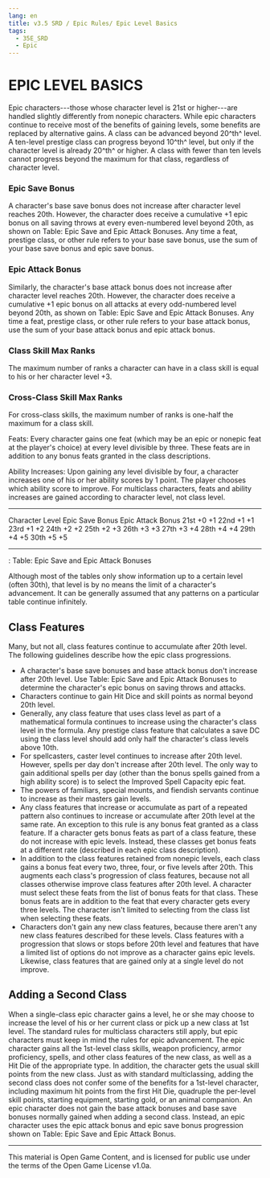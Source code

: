 ```yaml
---
lang: en
title: v3.5 SRD / Epic Rules/ Epic Level Basics
tags: 
  - 35E_SRD
  - Epic
---
```



# EPIC LEVEL BASICS

Epic characters---those whose character level is 21st or higher---are
handled slightly differently from nonepic characters. While epic
characters continue to receive most of the benefits of gaining levels,
some benefits are replaced by alternative gains. A class can be advanced
beyond 20^th^ level. A ten-level prestige class can progress beyond
10^th^ level, but only if the character level is already 20^th^ or
higher. A class with fewer than ten levels cannot progress beyond the
maximum for that class, regardless of character level.

### Epic Save Bonus
A character's base save bonus does not increase
after character level reaches 20th. However, the character does receive
a cumulative +1 epic bonus on all saving throws at every even-numbered
level beyond 20th, as shown on Table: Epic Save and Epic Attack Bonuses.
Any time a feat, prestige class, or other rule refers to your base save
bonus, use the sum of your base save bonus and epic save bonus.

### Epic Attack Bonus
Similarly, the character's base attack bonus does
not increase after character level reaches 20th. However, the character
does receive a cumulative +1 epic bonus on all attacks at every
odd-numbered level beyond 20th, as shown on Table: Epic Save and Epic
Attack Bonuses. Any time a feat, prestige class, or other rule refers to
your base attack bonus, use the sum of your base attack bonus and epic
attack bonus.

### Class Skill Max Ranks
The maximum number of ranks a character can
have in a class skill is equal to his or her character level +3.

### Cross-Class Skill Max Ranks
For cross-class skills, the maximum
number of ranks is one-half the maximum for a class skill.

Feats: Every character gains one feat (which may be an epic or nonepic
feat at the player's choice) at every level divisible by three. These
feats are in addition to any bonus feats granted in the class
descriptions.

Ability Increases: Upon gaining any level divisible by four, a character
increases one of his or her ability scores by 1 point. The player
chooses which ability score to improve. For multiclass characters, feats
and ability increases are gained according to character level, not class
level.

  ----------------- ----------------- -------------------
  Character Level   Epic Save Bonus   Epic Attack Bonus
  21st              +0                +1
  22nd              +1                +1
  23rd              +1                +2
  24th              +2                +2
  25th              +2                +3
  26th              +3                +3
  27th              +3                +4
  28th              +4                +4
  29th              +4                +5
  30th              +5                +5
  ----------------- ----------------- -------------------

  : Table: Epic Save and Epic Attack Bonuses

Although most of the tables only show information up to a certain level
(often 30th), that level is by no means the limit of a character's
advancement. It can be generally assumed that any patterns on a
particular table continue infinitely.

## Class Features

Many, but not all, class features continue to accumulate after 20th
level. The following guidelines describe how the epic class
progressions.

-   A character's base save bonuses and base attack bonus don't increase
    after 20th level. Use Table: Epic Save and Epic Attack Bonuses to
    determine the character's epic bonus on saving throws and attacks.
-   Characters continue to gain Hit Dice and skill points as normal
    beyond 20th level.
-   Generally, any class feature that uses class level as part of a
    mathematical formula continues to increase using the character's
    class level in the formula. Any prestige class feature that
    calculates a save DC using the class level should add only half the
    character's class levels above 10th.
-   For spellcasters, caster level continues to increase after 20th
    level. However, spells per day don't increase after 20th level. The
    only way to gain additional spells per day (other than the bonus
    spells gained from a high ability score) is to select the Improved
    Spell Capacity epic feat.
-   The powers of familiars, special mounts, and fiendish servants
    continue to increase as their masters gain levels.
-   Any class features that increase or accumulate as part of a repeated
    pattern also continues to increase or accumulate after 20th level at
    the same rate. An exception to this rule is any bonus feat granted
    as a class feature. If a character gets bonus feats as part of a
    class feature, these do not increase with epic levels. Instead,
    these classes get bonus feats at a different rate (described in each
    epic class description).
-   In addition to the class features retained from nonepic levels, each
    class gains a bonus feat every two, three, four, or five levels
    after 20th. This augments each class's progression of class
    features, because not all classes otherwise improve class features
    after 20th level. A character must select these feats from the list
    of bonus feats for that class. These bonus feats are in addition to
    the feat that every character gets every three levels. The character
    isn't limited to selecting from the class list when selecting these
    feats.
-   Characters don't gain any new class features, because there aren't
    any new class features described for these levels. Class features
    with a progression that slows or stops before 20th level and
    features that have a limited list of options do not improve as a
    character gains epic levels. Likewise, class features that are
    gained only at a single level do not improve.

## Adding a Second Class

When a single-class epic character gains a level, he or she may choose
to increase the level of his or her current class or pick up a new class
at 1st level. The standard rules for multiclass characters still apply,
but epic characters must keep in mind the rules for epic advancement.
The epic character gains all the 1st-level class skills, weapon
proficiency, armor proficiency, spells, and other class features of the
new class, as well as a Hit Die of the appropriate type. In addition,
the character gets the usual skill points from the new class. Just as
with standard multiclassing, adding the second class does not confer
some of the benefits for a 1st-level character, including maximum hit
points from the first Hit Die, quadruple the per-level skill points,
starting equipment, starting gold, or an animal companion. An epic
character does not gain the base attack bonuses and base save bonuses
normally gained when adding a second class. Instead, an epic character
uses the epic attack bonus and epic save bonus progression shown on
Table: Epic Save and Epic Attack Bonus.

---

This material is Open Game Content, and is licensed for public use under
the terms of the Open Game License v1.0a.
